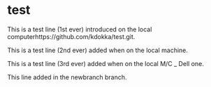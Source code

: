 # test

This is a test line (1st ever) introduced on the local computerhttps://github.com/kdokka/test.git. 

This is a test line (2nd ever) added when on the local machine.

This is a test line (3rd ever) added when on the local M/C _ Dell one.

This line added in the newbranch branch.
